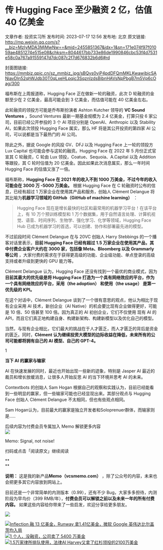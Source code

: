 # 传 Hugging Face 至少融资 2 亿，估值 40 亿美金

文章作者: 投资实习所
发布时间: 2023-07-17 12:56
发布地: 北京
原文链接: http://mp.weixin.qq.com/s?__biz=MzIyMDA3MjMwNw==&mid=2455851367&idx=1&sn=171e074f97f01059ae4851274e515e08&chksm=8044617bb733e86de1990846cbc53f4d7531e58c0a767a91559147d7dc087c2f7d676832b6d6#rd

封面图链接: https://mmbiz.qpic.cn/sz_mmbiz_jpg/sBQys0vjP4pdDFQmMKLKwawibicSANiavDln52qhWJdb30T0qLxeHLpqic3SqznIzdsBibnHAVsNpPbgB7m5Vp6cOag/300

福布斯在上周报道称，Hugging Face 正在做新一轮的融资，此次 D 轮融资的金额至少在 2 亿美金，最高可能会到 3 亿美金，而估值可能在 40
亿美金左右。

此轮融资的领投方可能是乔布斯扮演者 Ashton Kutcher 领导的 **VC Sound Ventures** ，Sound Ventures
最新一期基金规模为 2.4 亿美金，打算只投 6 家公司，目前已经公开参投的 3 个 AI 项目分别是 OpenAI、Anthropic 以及
Stability AI，如果此次领投 Hugging Face 属实，那么 HF 将是其公开投资的第四家 AI 公司，可以说都是当下最热门的 AI 公司。

除此之外，据说 Google 的风投 GV、DFJ 以及 Hugging Face 上一轮的领投方 Lux Capital
也可能会参与这轮的融资。Hugging Face 在 2022 年 5 月份正式官宣其 C 轮融资，C 轮由 Lux
领投，Coatue、Sequoia、A.Capital 以及 Addition 等跟投，其 C 轮时估值为 20 亿美金。因此如果此次消息属实，那么一年时间
Hugging Face 的估值又涨了一倍。

福布斯称，**Hugging Face 在 2021 年的收入不到 1000 万美金，不过今年的收入可能会在 3000 万 -5000 万美金。** 根据
Hugging Face 在 C 轮融资时公布的信息，已经有超过 1 万家企业在使用其产品和服务，创始人 Clément Delangue
将其比喻为**机器学习领域的 GitHub（GitHub of machine learning）** ：

> Hugging Face 现在是增长最快的社区和最常用的机器学习平台！在该平台上，有 10 万个预训练模型和 1
> 万个数据集，用于自然语言处理、计算机视觉、语音、时间序列、生物学、强化学习、化学等领域，Hugging Face Hub
> 已成为机器学习的首选，可以创建、协作和部署最先进的模型。

不过前段时间 Clément Delangue 在与 20VC 创始人 Harry Stebbings 的一个播客对话里表示，**目前 Hugging
Face 已经有超过 1.5 万家企业在使用其产品，其中付费企业客户大约在 3000 家，包括像 Meta、Bloomberg 以及 Grammarly
等公司** ，大家付费的需求在于获得更高级的功能、企业级功能、单点登录的高级支持或者升级到更快的 GPU 能力等。

Clément Delangue 认为，Hugging Face 还没有找到一个最优的商业模式，因为**目前其最大的优先级是将 Hugging Face
打造为一个具有网络效应的平台，作为一个具有网络效应的平台，采用（the adoption） 和使用（the usage） 是第一优先级的 KPI。**

在这个对话中，Clément Delangue 谈到了一个很有意思的观点，他认为相比于现有企业采用 AI 技术，新创企业（AI
Native）的机会要比现有企业做得更好，可能是 10 倍、50 倍甚至 100 倍。因为真正的 AI 初创企业，它们不仅使用 现有 AI 的
API，而且它们真正地构建自身、构建新架构、构建新模型以及优化自己的模型。

当然，与现有企业相比，它们最大的挑战在于人才匮乏，而人才匮乏的背后是资金的匮乏。同时，**Clément
认为继续投资大模型的边际收益在降低，未来所有的公司可能都将拥有自己的 AI 模型、自己的 GPT-4。**

1

  

**当下 AI 的赢家与输家**

AI 在快速发展的同时，最近也开始出现一些新的迹象，特别是 Jasper AI 最近的裁员和增长放缓消息，让很多人开始反思 AI 的当下环境并思考 AI
的未来。

Contextbots 的创始人 Sam Hogan 根据自己的观察和实践认为，目前已经能看到一些明显的赢家，但一些输家可能也已经显现出来。其部分观点与
Hugging Face 创始人 Clément Delangue 不太相同，但也有些观点相同。

Sam Hogan认为，目前最大的赢家是独立开发者和Soloprenuer群体，而输家则是…..

  

后续内容为付费会员专属加入 Memo 解锁更多内容  
![](https://mmbiz.qpic.cn/sz_mmbiz_jpg/sBQys0vjP4pdDFQmMKLKwawibicSANiavDlezoAe4BMryCX3LaAIRGIvtpkkdCMtbntluIXjW2LWyEk2V0Nibosy2Q/640?wx_fmt=jpeg)  

Memo: Signal, not noise!

扫码或点击「阅读原文」继续阅读

**  
**

**说明：** 这是我的新产品**Memo（vcsmemo.com）** ，除了公众号的内容，未来也会把更多其它内容放到网站上。

目前还是一个非常简单的内测版本（0.99），还有不少 Bug，大家多多担待，内测阶段为早鸟价（399
RMB/年），**付费会员可以解锁之前以及未来一年的所有付费内容。** 如果这些内容给你带来了一些启发，欢迎分享给更多朋友。

![](https://mmbiz.qpic.cn/mmbiz_png/mrJibAziaMQhQGoNHniac6wGOyRe172dlS0HCYicyjiaCTtly2pULIz6YPNsXeRjoQFSuDYezsia4ibhbAc1X3GKtVRyw/640?wx_fmt=png)  
  
[![](https://mmbiz.qpic.cn/sz_mmbiz_jpg/sBQys0vjP4pjUr0Xo4htrMUY3CT4KvRPthSQKrVmlD6iaqkDYSY2G5Eibmyvb9tF0icEQjrop3fDFmKMDy8ddgUTw/640?wx_fmt=jpeg)Inflection
融 13 亿美金，Runway 拿1.41亿美金，微软 Google
英伟达比尔盖茨均入局](https://mp.weixin.qq.com/s?__biz=MzIyMDA3MjMwNw==&mid=2455851007&idx=1&sn=c098b059dc78b633dd69fac822013a15&chksm=80447fe3b733f6f5a943fd257b1173b8dae7696f56522d92fee4bdc575b9764bc29daf4b8875&scene=21#wechat_redirect)  
[![](https://mmbiz.qpic.cn/sz_mmbiz_jpg/sBQys0vjP4rgK79HdQ6oPMumvwowKrEf7bY36Dyia64oYlqjjzjiaSlN1VE2Z6icngVRTgnB4JibrWv4dVe0UCyeAw/640?wx_fmt=jpeg)1
个人，没融资，公司卖了 5400
万美金](https://mp.weixin.qq.com/s?__biz=MzIyMDA3MjMwNw==&mid=2455850903&idx=1&sn=9e931766d5ab8fa66bf7c3a8658e5171&chksm=80447f8bb733f69de14f8ec17d497c01b96f2bc5d1495d32cf6d5976e42d032909f2bf86444d&scene=21#wechat_redirect)  
[![](https://mmbiz.qpic.cn/mmbiz_jpg/sBQys0vjP4phIdic4qpgv5428EmPoVxJMQt7hkcYP2FnVoIib3OMj3fR3AhiaVgNGHx4mb3p3vBRonMhR9cfVmibEA/640?wx_fmt=jpeg)1.5万家律所排队使用，法律AI
Harvey又拿了红杉领投的2100万美金](https://mp.weixin.qq.com/s?__biz=MzIyMDA3MjMwNw==&mid=2455850683&idx=1&sn=faf180c251a383821fe092103007ce67&chksm=80447ea7b733f7b13073cac1423de8a2929d4cf88f7c43fe9be329aa6a25d2862b538c772c59&scene=21#wechat_redirect)  

  

